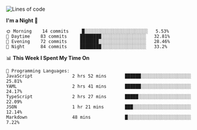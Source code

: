 <!--START_SECTION:waka-->
![Lines of code](https://img.shields.io/badge/From%20Hello%20World%20I%27ve%20Written-380132%20lines%20of%20code-blue)

**I'm a Night 🦉** 

```text
🌞 Morning    14 commits     █░░░░░░░░░░░░░░░░░░░░░░░░   5.53% 
🌆 Daytime    83 commits     ████████░░░░░░░░░░░░░░░░░   32.81% 
🌃 Evening    72 commits     ███████░░░░░░░░░░░░░░░░░░   28.46% 
🌙 Night      84 commits     ████████░░░░░░░░░░░░░░░░░   33.2%

```


📊 **This Week I Spent My Time On** 

```text
💬 Programming Languages: 
JavaScript               2 hrs 52 mins       ██████░░░░░░░░░░░░░░░░░░░   25.81% 
YAML                     2 hrs 41 mins       ██████░░░░░░░░░░░░░░░░░░░   24.17% 
TypeScript               2 hrs 27 mins       █████░░░░░░░░░░░░░░░░░░░░   22.09% 
JSON                     1 hr 21 mins        ███░░░░░░░░░░░░░░░░░░░░░░   12.14% 
Markdown                 48 mins             █░░░░░░░░░░░░░░░░░░░░░░░░   7.22%

```


<!--END_SECTION:waka-->

